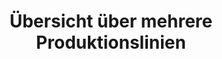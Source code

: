---
layout: article
title: Übersicht über mehrere Produktionslinien
description: 
  - Dieses Template bietet eine Übersicht über 5 Produktionslinien in einer Produktionshalle. Mit Variablen als Datenquellen und Scripten wird etwas Bewegung simuliert. Ersetzen Sie einfach die Variablen durch Ihre Datenquellen und passen Sie die Scripte an um dieses Template für Ihre Zwecke zu nutzen.
lang: de
weight: 2000
isDraft: false
ref: Info_Production_Lines
category:
  - Produktion
  - Übersicht
  - Produktionslinien
  - Recommended
  - Empfohlen
  - Massenproduktion
  - Aktueller Produktionsstatus
  - Linienstatus
image: Info_Production_Lines_DE.png
download: Info_Production_Lines_DE.pbmx
overview_description: 
  - Anzeige von Produktionslinien. Linienname, Produkttyp, Produktionsstatus in Prozent
overview_benefits:
  - Bildschirm wird in der Produktionshalle aufgehangen. Man erhält eine Übersicht über den aktuellen Produktionsstatus mit nur einem Blick.
overview_data_sources:
  - SPS
  - MES
---